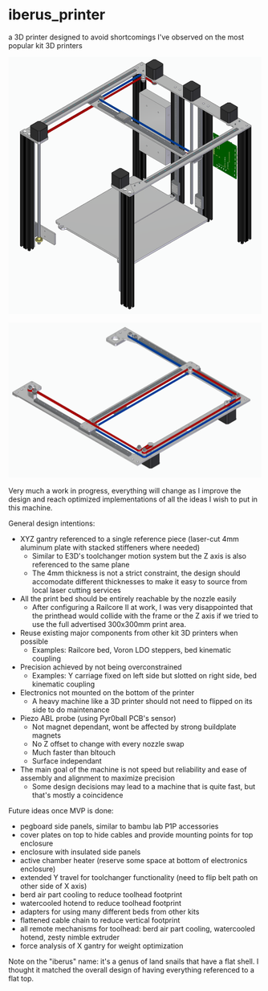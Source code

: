 # iberus_printer
a 3D printer designed to avoid shortcomings I've observed on the most popular kit 3D printers

![iberus wip](./img/iberus.png "current progress of the project")

![iberus gantry](./img/belt_paths.png "minimal footprint belt paths")

Very much a work in progress, everything will change as I improve the design and reach optimized implementations of all the ideas I wish to put in this machine.

General design intentions:
- XYZ gantry referenced to a single reference piece (laser-cut 4mm aluminum plate with stacked stiffeners where needed)
  - Similar to E3D's toolchanger motion system but the Z axis is also referenced to the same plane
  - The 4mm thickness is not a strict constraint, the design should accomodate different thicknesses to make it easy to source from local laser cutting services
- All the print bed should be entirely reachable by the nozzle easily
  - After configuring a Railcore II at work, I was very disappointed that the printhead would collide with the frame or the Z axis if we tried to use the full advertised 300x300mm print area.
- Reuse existing major components from other kit 3D printers when possible
  - Examples: Railcore bed, Voron LDO steppers, bed kinematic coupling
- Precision achieved by not being overconstrained
  - Examples: Y carriage fixed on left side but slotted on right side, bed kinematic coupling
- Electronics not mounted on the bottom of the printer
  - A heavy machine like a 3D printer should not need to flipped on its side to do maintenance
- Piezo ABL probe (using Pyr0ball PCB's sensor)
  - Not magnet dependant, wont be affected by strong buildplate magnets
  - No Z offset to change with every nozzle swap
  - Much faster than bltouch
  - Surface independant
- The main goal of the machine is not speed but reliability and ease of assembly and alignment to maximize precision
  - Some design decisions may lead to a machine that is quite fast, but that's mostly a coincidence

Future ideas once MVP is done:
- pegboard side panels, similar to bambu lab P1P accessories
- cover plates on top to hide cables and provide mounting points for top enclosure
- enclosure with insulated side panels
- active chamber heater (reserve some space at bottom of electronics enclosure)
- extended Y travel for toolchanger functionality (need to flip belt path on other side of X axis)
- berd air part cooling to reduce toolhead footprint
- watercooled hotend to reduce toolhead footprint
- adapters for using many different beds from other kits
- flattened cable chain to reduce vertical footprint
- all remote mechanisms for toolhead: berd air part cooling, watercooled hotend, zesty nimble extruder
- force analysis of X gantry for weight optimization

Note on the "iberus" name: it's a genus of land snails that have a flat shell. I thought it matched the overall design of having everything referenced to a flat top.
